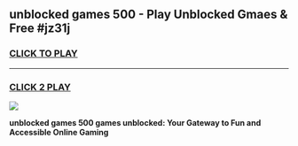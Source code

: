 
## unblocked games 500 - Play Unblocked Gmaes & Free #jz31j
<h3>
<a href="https://news.freeplayer.one?title=unblocked_games_500&ref=03M">CLICK TO PLAY</a></h3>
<hr>

<h3>
<a href="https://news.freeplayer.one?title=unblocked_games_500&ref=03M">CLICK 2 PLAY</a>
  
</h3>

<a href="https://news.freeplayer.one?title=unblocked_games_500&ref=03M"><img src="https://clearcache.store/games.png"></a>


**unblocked games 500 games unblocked: Your Gateway to Fun and Accessible Online Gaming**
